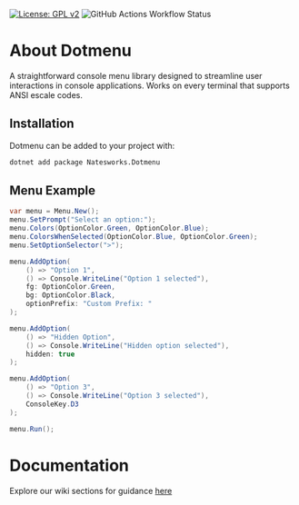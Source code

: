 [![License: GPL v2](https://img.shields.io/badge/License-GPL_v2-blue.svg)](https://www.gnu.org/licenses/old-licenses/gpl-2.0.en.html)
![GitHub Actions Workflow Status](https://img.shields.io/github/actions/workflow/status/dotmenu/dotmenu/dotnet.yml)
# About Dotmenu
A straightforward console menu library designed to streamline user interactions in console applications.
Works on every terminal that supports ANSI escale codes.

## Installation
Dotmenu can be added to your project with:

```bash
dotnet add package Natesworks.Dotmenu
```

## Menu Example

```cs
var menu = Menu.New();
menu.SetPrompt("Select an option:");
menu.Colors(OptionColor.Green, OptionColor.Blue);
menu.ColorsWhenSelected(OptionColor.Blue, OptionColor.Green);
menu.SetOptionSelector(">");

menu.AddOption(
    () => "Option 1",
    () => Console.WriteLine("Option 1 selected"),
    fg: OptionColor.Green,
    bg: OptionColor.Black,
    optionPrefix: "Custom Prefix: "
);

menu.AddOption(
    () => "Hidden Option",
    () => Console.WriteLine("Hidden option selected"),
    hidden: true
);

menu.AddOption(
    () => "Option 3",
    () => Console.WriteLine("Option 3 selected"),
    ConsoleKey.D3
);

menu.Run();
```

# Documentation

Explore our wiki sections for guidance [here](https://github.com/dotmenu/dotmenu/wiki)
